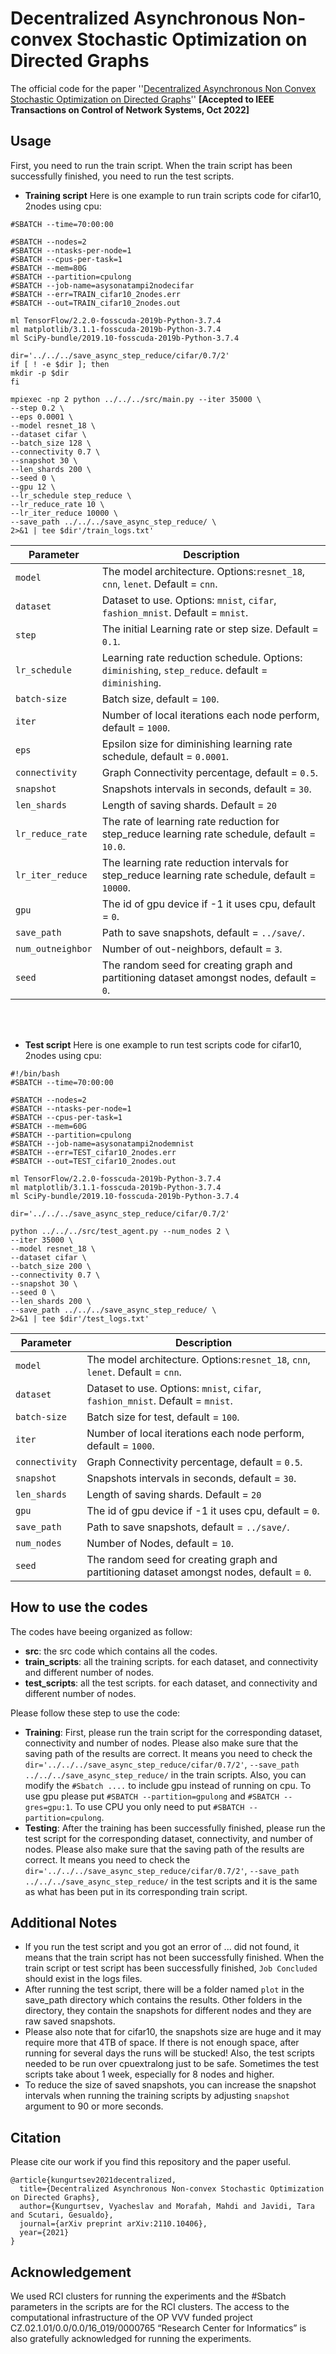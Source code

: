 # Decentralized Asynchronous Non-convex Stochastic Optimization on Directed Graphs
The official code for the paper ''[Decentralized Asynchronous Non Convex Stochastic Optimization on Directed Graphs](https://arxiv.org/abs/2110.10406)'' **[Accepted to IEEE Transactions on Control of Network Systems, Oct 2022]**

## Usage
First, you need to run the train script. When the train script has been successfully finished, you need to run the test scripts. 

* **Training script**
Here is one example to run train scripts code for cifar10, 2nodes using cpu:
```
#SBATCH --time=70:00:00

#SBATCH --nodes=2
#SBATCH --ntasks-per-node=1
#SBATCH --cpus-per-task=1
#SBATCH --mem=80G
#SBATCH --partition=cpulong
#SBATCH --job-name=asysonatampi2nodecifar
#SBATCH --err=TRAIN_cifar10_2nodes.err
#SBATCH --out=TRAIN_cifar10_2nodes.out

ml TensorFlow/2.2.0-fosscuda-2019b-Python-3.7.4
ml matplotlib/3.1.1-fosscuda-2019b-Python-3.7.4
ml SciPy-bundle/2019.10-fosscuda-2019b-Python-3.7.4

dir='../../../save_async_step_reduce/cifar/0.7/2'
if [ ! -e $dir ]; then
mkdir -p $dir
fi 

mpiexec -np 2 python ../../../src/main.py --iter 35000 \
--step 0.2 \
--eps 0.0001 \
--model resnet_18 \
--dataset cifar \
--batch_size 128 \
--connectivity 0.7 \
--snapshot 30 \
--len_shards 200 \
--seed 0 \
--gpu 12 \
--lr_schedule step_reduce \
--lr_reduce_rate 10 \
--lr_iter_reduce 10000 \
--save_path ../../../save_async_step_reduce/ \
2>&1 | tee $dir'/train_logs.txt'
```

| Parameter                      | Description                                 |
| ----------------------------- | ---------------------------------------- |
| `model` | The model architecture. Options:`resnet_18`, `cnn`, `lenet`. Default = `cnn`. |
| `dataset`      | Dataset to use. Options: `mnist`, `cifar`, `fashion_mnist`. Default = `mnist`. |
| `step` | The initial Learning rate or step size. Default = `0.1`. |
| `lr_schedule` | Learning rate reduction schedule. Options: `diminishing`, `step_reduce`. default = `diminishing`. |
| `batch-size` | Batch size, default = `100`. |
| `iter` | Number of local iterations each node perform, default = `1000`. |
| `eps` | Epsilon size for diminishing learning rate schedule, default = `0.0001`. |
| `connectivity` | Graph Connectivity percentage, default = `0.5`. |
| `snapshot`    | Snapshots intervals in seconds, default = `30`. |
| `len_shards`    | Length of saving shards. Default = `20` |
| `lr_reduce_rate` | The rate of learning rate reduction for step_reduce learning rate schedule, default = `10.0`. |
| `lr_iter_reduce` | The learning rate reduction intervals for step_reduce learning rate schedule, default = `10000`. |
| `gpu` | The id of gpu device if -1 it uses cpu, default = `0`. |
| `save_path` | Path to save snapshots, default = `../save/`. |
| `num_outneighbor` | Number of out-neighbors, default = `3`. |
| `seed` | The random seed for creating graph and partitioning dataset amongst nodes, default = `0`. |

<br> </br>
* **Test script**
Here is one example to run test scripts code for cifar10, 2nodes using cpu:
```
#!/bin/bash
#SBATCH --time=70:00:00

#SBATCH --nodes=2
#SBATCH --ntasks-per-node=1
#SBATCH --cpus-per-task=1
#SBATCH --mem=60G
#SBATCH --partition=cpulong
#SBATCH --job-name=asysonatampi2nodemnist
#SBATCH --err=TEST_cifar10_2nodes.err
#SBATCH --out=TEST_cifar10_2nodes.out

ml TensorFlow/2.2.0-fosscuda-2019b-Python-3.7.4
ml matplotlib/3.1.1-fosscuda-2019b-Python-3.7.4
ml SciPy-bundle/2019.10-fosscuda-2019b-Python-3.7.4

dir='../../../save_async_step_reduce/cifar/0.7/2'

python ../../../src/test_agent.py --num_nodes 2 \
--iter 35000 \
--model resnet_18 \
--dataset cifar \
--batch_size 200 \
--connectivity 0.7 \
--snapshot 30 \
--seed 0 \
--len_shards 200 \
--save_path ../../../save_async_step_reduce/ \
2>&1 | tee $dir'/test_logs.txt'
```

| Parameter                      | Description                                 |
| ----------------------------- | ---------------------------------------- |
| `model` | The model architecture. Options:`resnet_18`, `cnn`, `lenet`. Default = `cnn`. |
| `dataset`      | Dataset to use. Options: `mnist`, `cifar`, `fashion_mnist`. Default = `mnist`. |
| `batch-size` | Batch size for test, default = `100`. |
| `iter` | Number of local iterations each node perform, default = `1000`. |
| `connectivity` | Graph Connectivity percentage, default = `0.5`. |
| `snapshot`    | Snapshots intervals in seconds, default = `30`. |
| `len_shards`    | Length of saving shards. Default = `20` |
| `gpu` | The id of gpu device if -1 it uses cpu, default = `0`. |
| `save_path` | Path to save snapshots, default = `../save/`. |
| `num_nodes` | Number of Nodes, default = `10`. |
| `seed` | The random seed for creating graph and partitioning dataset amongst nodes, default = `0`. |

## How to use the codes 
The codes have beeing organized as follow: 
* **src**: the src code which contains all the codes. 
* **train_scripts**: all the training scripts. for each dataset, and connectivity and different number of nodes.
* **test_scripts**: all the test scripts. for each dataset, and connectivity and different number of nodes.

Please follow these step to use the code: 
* **Training**: First, please run the train script for the corresponding dataset, connectivity and number of nodes. Please also make sure that the saving path of the results are correct. It means you need to check the `dir='../../../save_async_step_reduce/cifar/0.7/2'`, `--save_path ../../../save_async_step_reduce/` in the train scripts. Also, you can modify the `#Sbatch ....` to include gpu instead of running on cpu. To use gpu please put `#SBATCH --partition=gpulong` and `#SBATCH --gres=gpu:1`. To use CPU you only need to put `#SBATCH --partition=cpulong`. 
* **Testing**: After the training has been successfully finished, please run the test script for the corresponding dataset, connectivity, and number of nodes. Please also make sure that the saving path of the results are correct. It means you need to check the `dir='../../../save_async_step_reduce/cifar/0.7/2'`, `--save_path ../../../save_async_step_reduce/` in the test scripts and it is the same as what has been put in its corresponding train script. 

## Additional Notes 
* If you run the test script and you got an error of ... did not found, it means that the train script has not been successfully finished. When the train script or test script has been successfully finished, `Job Concluded` should exist in the logs files. 
* After running the test script, there will be a folder named `plot` in the save_path directory which contains the results. Other folders in the directory, they contain the snapshots for different nodes and they are raw saved snapshots. 
* Please also note that for cifar10, the snapshots size are huge and it may require more that 4TB of space. If there is not enough space, after running for several days the runs will be stucked! Also, the test scripts needed to be run over cpuextralong just to be safe. Sometimes the test scripts take about 1 week, especially for 8 nodes and higher. 
* To reduce the size of saved snapshots, you can increase the snapshot intervals when running the training scripts by adjusting `snapshot` argument to 90 or more seconds.

## Citation
Please cite our work if you find this repository and the paper useful. 

```
@article{kungurtsev2021decentralized,
  title={Decentralized Asynchronous Non-convex Stochastic Optimization on Directed Graphs},
  author={Kungurtsev, Vyacheslav and Morafah, Mahdi and Javidi, Tara and Scutari, Gesualdo},
  journal={arXiv preprint arXiv:2110.10406},
  year={2021}
}
```

## Acknowledgement
We used RCI clusters for running the experiments and the #Sbatch parameters in the scripts are for the RCI clusters. 
The access to the computational infrastructure of the OP VVV funded project CZ.02.1.01/0.0/0.0/16_019/0000765 “Research Center for Informatics” is also gratefully acknowledged for running
the experiments.
